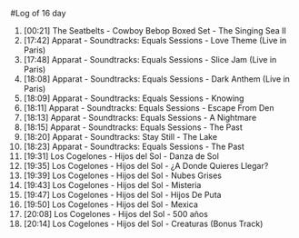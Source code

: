 #Log of 16 day

1. [00:21] The Seatbelts - Cowboy Bebop Boxed Set - The Singing Sea II
1. [17:42] Apparat - Soundtracks: Equals Sessions - Love Theme (Live in Paris)
1. [17:48] Apparat - Soundtracks: Equals Sessions - Slice Jam (Live in Paris)
1. [18:08] Apparat - Soundtracks: Equals Sessions - Dark Anthem (Live in Paris)
1. [18:09] Apparat - Soundtracks: Equals Sessions - Knowing
1. [18:11] Apparat - Soundtracks: Equals Sessions - Escape From Den
1. [18:13] Apparat - Soundtracks: Equals Sessions - A Nightmare
1. [18:15] Apparat - Soundtracks: Equals Sessions - The Past
1. [18:20] Apparat - Soundtracks: Stay Still - The Lake
1. [18:23] Apparat - Soundtracks: Equals Sessions - The Past
1. [19:31] Los Cogelones - Hijos del Sol - Danza de Sol
1. [19:35] Los Cogelones - Hijos del Sol - ¿A Donde Quieres Llegar?
1. [19:39] Los Cogelones - Hijos del Sol - Nubes Grises
1. [19:43] Los Cogelones - Hijos del Sol - Misteria
1. [19:47] Los Cogelones - Hijos del Sol - Hijos De Puta
1. [19:50] Los Cogelones - Hijos del Sol - Mexica
1. [20:08] Los Cogelones - Hijos del Sol - 500 años
1. [20:14] Los Cogelones - Hijos del Sol - Creaturas (Bonus Track)
